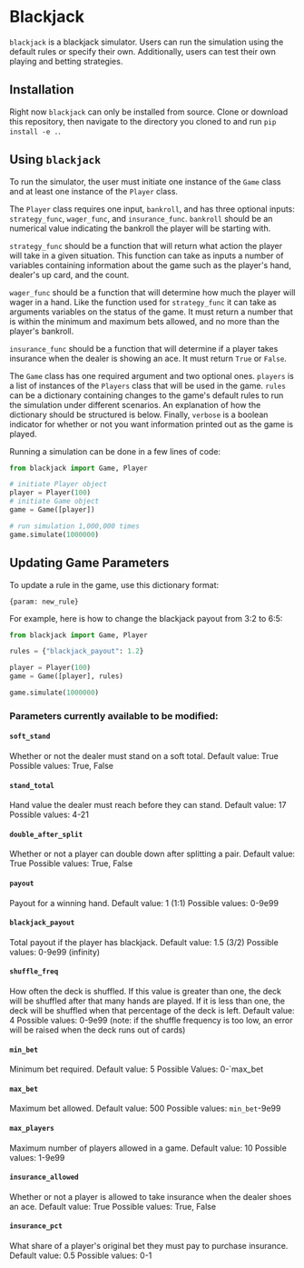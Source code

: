 # Blackjack

`blackjack` is a blackjack simulator. Users can run the simulation using the
default rules or specify their own. Additionally, users can test their own
playing and betting strategies.

## Installation

Right now `blackjack` can only be installed from source. Clone or download this
repository, then navigate to the directory you cloned to and run
`pip install -e .`.

## Using `blackjack`

To run the simulator, the user must initiate one instance of the `Game` class
and at least one instance of the `Player` class.

The `Player` class requires one input, `bankroll`, and has three optional inputs:
`strategy_func`, `wager_func`, and `insurance_func`.
`bankroll` should be an numerical value indicating the bankroll
the player will be starting with.

`strategy_func` should be a function that will
return what action the player will take in a given situation. This function
can take as inputs a number of variables containing information about the game
such as the player's hand, dealer's up card, and the count.

`wager_func` should be a function that will determine how much the player will
wager in a hand. Like the function used for `strategy_func` it can take as
arguments variables on the status of the game. It must return a number that is
within the minimum and maximum bets allowed, and no more than the player's
bankroll.

`insurance_func` should be a function that will determine if a player takes
insurance when the dealer is showing an ace. It must return `True` or `False`.

The `Game` class has one required argument and two optional ones. `players`
is a list of instances of the `Players` class that will be used in the game.
`rules` can be a dictionary containing changes to the game's default rules to
run the simulation under different scenarios. An explanation of how the
dictionary should be structured is below. Finally, `verbose` is a boolean
indicator for whether or not you want information printed out as the game is
played.

Running a simulation can be done in a few lines of code:

```python
from blackjack import Game, Player

# initiate Player object
player = Player(100)
# initiate Game object
game = Game([player])

# run simulation 1,000,000 times
game.simulate(1000000)
```

## Updating Game Parameters

To update a rule in the game, use this dictionary format:

`{param: new_rule}`

For example, here is how to change the blackjack payout from 3:2 to 6:5:

```python
from blackjack import Game, Player

rules = {"blackjack_payout": 1.2}

player = Player(100)
game = Game([player], rules)

game.simulate(1000000)
```

### Parameters currently available to be modified:

#### `soft_stand`

Whether or not the dealer must stand on a soft total.
Default value: True
Possible values: True, False

#### `stand_total`

Hand value the dealer must reach before they can stand.
Default value: 17
Possible values: 4-21

#### `double_after_split`

Whether or not a player can double down after splitting a pair.
Default value: True
Possible values: True, False

#### `payout`

Payout for a winning hand.
Default value: 1 (1:1)
Possible values: 0-9e99

#### `blackjack_payout`

Total payout if the player has blackjack.
Default value: 1.5 (3/2)
Possible values: 0-9e99 (infinity)

#### `shuffle_freq`

How often the deck is shuffled. If this value is greater than one, the deck
will be shuffled after that many hands are played. If it is less than one, the
deck will be shuffled when that percentage of the deck is left.
Default value: 4
Possible values: 0-9e99 (note: if the shuffle frequency is too low, an
error will be raised when the deck runs out of cards)

#### `min_bet`

Minimum bet required.
Default value: 5
Possible Values: 0-`max_bet

#### `max_bet`

Maximum bet allowed.
Default value: 500
Possible values: `min_bet`-9e99

#### `max_players`

Maximum number of players allowed in a game.
Default value: 10
Possible values: 1-9e99

#### `insurance_allowed`

Whether or not a player is allowed to take insurance when the dealer shoes an ace.
Default value: True
Possible values: True, False

#### `insurance_pct`

What share of a player's original bet they must pay to purchase insurance.
Default value: 0.5
Possible values: 0-1